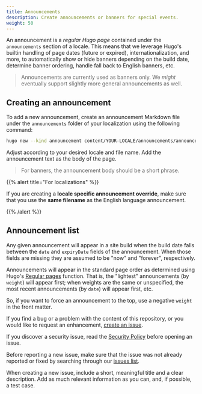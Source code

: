 ```yaml
---
title: Announcements
description: Create announcements or banners for special events.
weight: 50
---
```


An announcement is a _regular Hugo page_ contained under the `announcements`
section of a locale. This means that we leverage Hugo's builtin handling of page
dates (future or expired), internationalization, and more, to automatically show
or hide banners depending on the build date, determine banner ordering, handle
fall back to English banners, etc.

> Announcements are currently used as banners only. We _might_ eventually
> support slightly more general announcements as well.

## Creating an announcement

To add a new announcement, create an announcement Markdown file under the
`announcements` folder of your localization using the following command:

```sh
hugo new --kind announcement content/YOUR-LOCALE/announcements/announcement-file-name.md
```

Adjust according to your desired locale and file name. Add the announcement text
as the body of the page.

> For banners, the announcement body should be a short phrase.

{{% alert title="For localizations" %}}

If you are creating a **locale specific announcement override**, make sure that
you use the **same filename** as the English language announcement.

{{% /alert %}}

## Announcement list

Any given announcement will appear in a site build when the build date falls
between the `date` and `expiryDate` fields of the announcement. When those
fields are missing they are assumed to be "now" and "forever", respectively.

Announcements will appear in the standard page order as determined using Hugo's
[Regular pages](https://gohugo.io/methods/site/regularpages/) function. That is,
the "lightest" announcements (by `weight`) will appear first; when weights are
the same or unspecified, the most recent announcements (by `date`) will appear
first, etc.

So, if you want to force an announcement to the top, use a negative `weight` in
the front matter.

If you find a bug or a problem with the content of this repository, or you would
like to request an enhancement, [create an issue][new-issue].

If you discover a security issue, read the
[Security Policy](https://github.com/open-telemetry/opentelemetry.io/security/policy)
before opening an issue.

Before reporting a new issue, make sure that the issue was not already reported
or fixed by searching through our
[issues list](https://github.com/open-telemetry/opentelemetry.io/issues?q=is%3Aissue+is%3Aopen+sort%3Aupdated-desc).

When creating a new issue, include a short, meaningful title and a clear
description. Add as much relevant information as you can, and, if possible, a
test case.

[new-issue]:
  https://github.com/open-telemetry/opentelemetry.io/issues/new/choose
